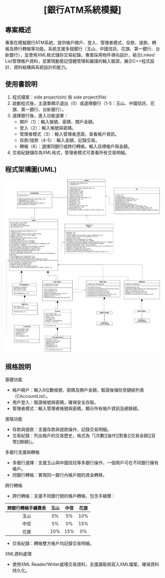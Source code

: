 <div align="center"><a name="readme-top"></a>
  
# [銀行ATM系統模擬]
</div>

## 專案概述
專案在模擬銀行ATM系統，提供帳戶開戶、登入、管理者模式、存款、提款、轉帳及跨行轉帳等功能。系統支援多個銀行（玉山、中國信託、花旗、第一銀行、台新銀行），並使用XML格式儲存交易紀錄。專案採用物件導向設計，結合Linked List管理帳戶資料，並實現動態記憶體管理和嚴謹的輸入驗證，展示C++程式設計、資料結構與系統設計的能力。



## 使用書說明
1. 程式檔案：side project(sln) 和 side project(file)
1. 啟動程式後，主選單顯示退出（0）或選擇銀行（1-5：玉山、中國信託、花旗、第一銀行、台新銀行）。  
2. 選擇銀行後，進入功能選單：  
   - 開戶（1）：輸入帳號、密碼、開戶金額。  
   - 登入（2）：輸入帳號與密碼。  
   - 管理者模式（3）：輸入管理者憑證，查看帳戶資訊。  
   - 存款/提款（4-5）：輸入金額，記錄交易。  
   - 轉帳（6）：選擇同銀行或跨行轉帳，輸入目標帳戶與金額。  
3. 交易紀錄儲存為XML格式，管理者模式可查看所有交易明細。

## 程式架構圖(UML)
![流程圖](ATM_UML.png)

## 規格說明
基礎功能
   - 帳戶開戶：輸入6位數帳號、密碼及開戶金額，驗證後儲存至鏈結列表（CAccountList）。
   - 用戶登入：驗證帳號與密碼，確保安全存取。
   - 管理者模式：輸入管理者帳號與密碼，顯示所有帳戶資訊及總餘額。

進階功能
   - 存款與提款：支援存款與提款操作，記錄交易明細。
   - 交易紀錄：列出帳戶的交易歷史，格式為「[次數][操作][對象][交易金額][貨幣][餘額]」。
     
多銀行支援與轉帳
   - 多銀行選擇：支援玉山與中國信託等多銀行操作，一個用戶可在不同銀行擁有帳戶。
   - 同銀行轉帳：實現同一銀行內帳戶間的資金轉移。
     
跨行轉帳 
   - 跨行轉帳：支援不同銀行間的帳戶轉帳，包含手續費：
     
跨銀行轉帳手續費表       | 玉山| 中信| 花旗
:-----------------: | :---------:| :---------:| :---------:
玉山 | 0%| 5%| 10%
中信  | 5%| 0% | 15%
花旗   | 10% | 15%| 0% 

   - 交易紀錄：轉帳雙方帳戶均記錄交易明細。
     
XML資料處理
   - 使用XML Reader/Writer處理交易資料，支援讀取與寫入XML檔案，確保資料持久化。
